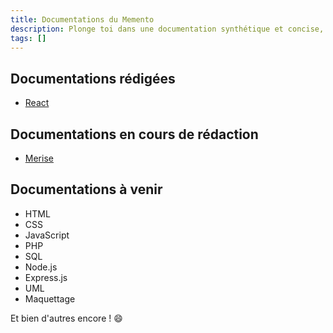 ```yaml
---
title: Documentations du Memento
description: Plonge toi dans une documentation synthétique et concise, conçue pour les développeurs ou passionnés de l'information en quête de savoir !
tags: []
---
```


## Documentations rédigées

- [React](/docs/react)

## Documentations en cours de rédaction

- [Merise](/docs/merise)

## Documentations à venir

- HTML
- CSS
- JavaScript
- PHP
- SQL
- Node.js
- Express.js
- UML
- Maquettage

Et bien d'autres encore ! 😄
